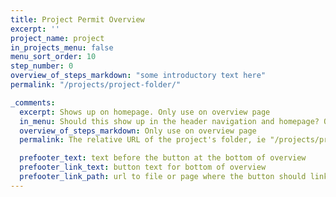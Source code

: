 ```yaml
---
title: Project Permit Overview
excerpt: ''
project_name: project
in_projects_menu: false
menu_sort_order: 10
step_number: 0
overview_of_steps_markdown: "some introductory text here"
permalink: "/projects/project-folder/"

_comments:
  excerpt: Shows up on homepage. Only use on overview page
  in_menu: Should this show up in the header navigation and homepage? Only use on overview page
  overview_of_steps_markdown: Only use on overview page
  permalink: The relative URL of the project's folder, ie "/projects/project-folder/". Only use on overview page

  prefooter_text: text before the button at the bottom of overview
  prefooter_link_text: button text for bottom of overview
  prefooter_link_path: url to file or page where the button should link
---
```

